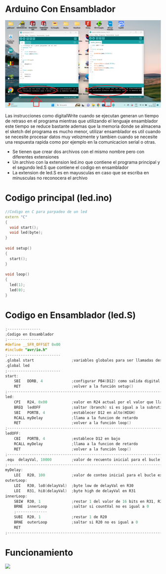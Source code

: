 # Arduino Con Ensamblador

<img src="https://github.com/IDiegoUlises/Arduino-Con-Ensamblador/blob/main/imagenes/Comparacion-de-memoria.png" />

Las instrucciones como digitalWrite cuando se ejecutan generan un tiempo de retraso en el programa mientras que utilizando el lenguaje ensamblador este tiempo se reduce bastante ademas que la memoria donde se almacena el sketch del programa es mucho menor, utilizar ensamblador es util cuando se necesite procesar datos muy velozmente y tambien cuando se necesite una respuesta rapida como por ejemplo en la comunicacion serial o otras.

* Se tienen que crear dos archivos con el mismo nombre pero con diferentes extensiones
* Un archivo con la extension led.ino que contiene el programa principal y el segundo led.S que contiene el codigo en ensamblador
* La extension de led.S es en mayusculas en caso que se escriba en minusculas no reconocera el archivo 

# Codigo principal (led.ino)
```c++
//Codigo en C para parpadeo de un led
extern "C"
{
  void start();
  void led(byte);
}

void setup()
{
  start();
}

void loop()
{
  led(1);
  led(0);
}
```

# Codigo en Ensamblador (led.S)
```c++
;---------------
;Codigo en Ensamblador
;---------------
#define __SFR_OFFSET 0x00
#include "avr/io.h"
;------------------------
.global start                 ;variables globales para ser llamadas desde la funcion principal                
.global led
;------------------------
start:
    SBI   DDRB, 4             ;configurar PB4(D12) como salida digital
    RET                       ;volver a la función setup()
;---------------------------------------------------------------------------
led:
    CPI   R24, 0x00           ;valor en R24 actual por el valor que llama en comparación con 0
    BREQ  ledOFF              ;saltar (branch) si es igual a la subrutina ledOFF
    SBI   PORTB, 4            ;establecer D12 en alto(HIGH)
    RCALL myDelay             ;llama a la funcion de retardo
    RET                       ;volver a la función loop()
;---------------------------------------------------------------------------
ledOFF:
    CBI   PORTB, 4            ;establece D12 en bajo
    RCALL myDelay             ;llama a la funcion de retardo
    RET                       ;volver a la función loop()
;---------------------------------------------------------------------------
.equ  delayVal, 10000         ;valor de recuento inicial para el bucle interno
;---------------------------------------------------------------------------
myDelay:
    LDI   R20, 100            ;valor de conteo inicial para el bucle externo
outerLoop:
    LDI   R30, lo8(delayVal)  ;byte low de delayVal en R30
    LDI   R31, hi8(delayVal)  ;byte high de delayVal en R31
innerLoop:
    SBIW  R30, 1              ;restar 1 del valor de 16 bits en R31, R30
    BRNE  innerLoop           ;saltar si countVal no es igual a 0
    ;--------------
    SUBI  R20, 1              ;restar 1 de R20
    BRNE  outerLoop           ;saltar si R20 no es igual a 0
    RET
;---------------------------------------------------------------------------
```

# Funcionamiento
![](https://github.com/IDiegoUlises/Arduino-Con-Ensamblador/blob/main/imagenes/Arduino-Con-Ensamblador.gif)
